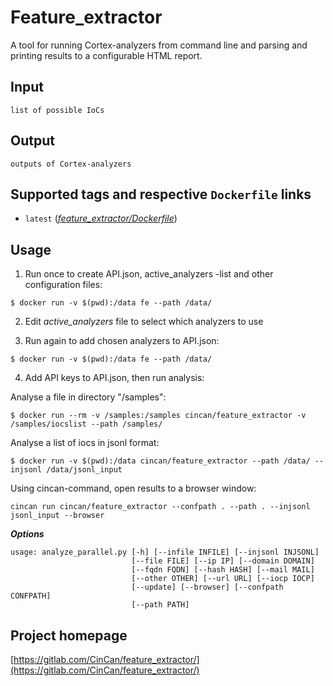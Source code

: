 # Feature_extractor

A tool for running Cortex-analyzers from command line and parsing and printing results to a configurable HTML report.

## Input

```
list of possible IoCs
```

## Output

```
outputs of Cortex-analyzers
```

## Supported tags and respective `Dockerfile` links

* `latest` ([*feature_extractor/Dockerfile*](https://gitlab.com/CinCan/tools/tree/master/feature_extractor))


## Usage

1. Run once to create API.json, active_analyzers -list and other configuration files:

`$ docker run -v $(pwd):/data fe --path /data/`  

2. Edit _active_analyzers_ file to select which analyzers to use  

3. Run again to add chosen analyzers to API.json:  

`$ docker run -v $(pwd):/data fe --path /data/`  

4. Add API keys to API.json, then run analysis:  

Analyse a file in directory "/samples":  

`$ docker run --rm -v /samples:/samples cincan/feature_extractor -v /samples/iocslist --path /samples/`  

Analyse a list of iocs in jsonl format:  

`$ docker run -v $(pwd):/data cincan/feature_extractor --path /data/ --injsonl /data/jsonl_input`  

Using cincan-command, open results to a browser window:  

`cincan run cincan/feature_extractor --confpath . --path . --injsonl jsonl_input --browser`  


***Options***
```  
usage: analyze_parallel.py [-h] [--infile INFILE] [--injsonl INJSONL]
                           [--file FILE] [--ip IP] [--domain DOMAIN]
                           [--fqdn FQDN] [--hash HASH] [--mail MAIL]
                           [--other OTHER] [--url URL] [--iocp IOCP]
                           [--update] [--browser] [--confpath CONFPATH]
                           [--path PATH]
```

## Project homepage

[https://gitlab.com/CinCan/feature_extractor/](https://gitlab.com/CinCan/feature_extractor/)

